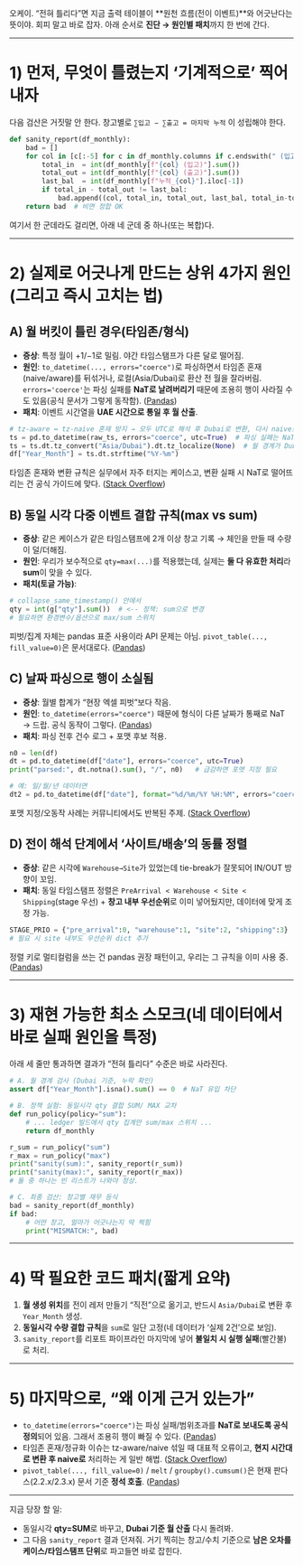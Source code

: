 오케이. “전혀 틀리다”면 지금 출력 테이블이 **원천 흐름(전이 이벤트)**와 어긋난다는 뜻이야. 회피 말고 바로 잡자. 아래 순서로 **진단 → 원인별 패치**까지 한 번에 간다.

---

# 1) 먼저, 무엇이 틀렸는지 ‘기계적으로’ 찍어내자

다음 검산은 거짓말 안 한다. 창고별로
`∑입고 − ∑출고 = 마지막 누적` 이 성립해야 한다.

```python
def sanity_report(df_monthly):
    bad = []
    for col in [c[:-5] for c in df_monthly.columns if c.endswith(" (입고)")]:
        total_in  = int(df_monthly[f"{col} (입고)"].sum())
        total_out = int(df_monthly[f"{col} (출고)"].sum())
        last_bal  = int(df_monthly[f"누적_{col}"].iloc[-1])
        if total_in - total_out != last_bal:
            bad.append((col, total_in, total_out, last_bal, total_in-total_out))
    return bad  # 비면 정합 OK
```

여기서 한 군데라도 걸리면, 아래 네 군데 중 하나(또는 복합)다.

---

# 2) 실제로 어긋나게 만드는 상위 4가지 원인(그리고 즉시 고치는 법)

## A) 월 버킷이 틀린 경우(타임존/형식)

* **증상**: 특정 월이 +1/−1로 밀림. 야간 타임스탬프가 다른 달로 떨어짐.
* **원인**: `to_datetime(..., errors="coerce")`로 파싱하면서 타임존 혼재(naive/aware)를 뒤섞거나, 로컬(Asia/Dubai)로 환산 전 월을 잘라버림. `errors='coerce'`는 파싱 실패를 **NaT로 날려버리기** 때문에 조용히 행이 사라질 수도 있음(공식 문서가 그렇게 동작함). ([Pandas][1])
* **패치**: 이벤트 시간열을 **UAE 시간으로 통일 후 월 산출**.

```python
# tz-aware ↔ tz-naive 혼재 방지 → 모두 UTC로 해석 후 Dubai로 변환, 다시 naive로
ts = pd.to_datetime(raw_ts, errors="coerce", utc=True)  # 파싱 실패는 NaT로
ts = ts.dt.tz_convert("Asia/Dubai").dt.tz_localize(None)  # 월 경계가 Dubai 기준이 되도록
df["Year_Month"] = ts.dt.strftime("%Y-%m")
```

타임존 혼재와 변환 규칙은 실무에서 자주 터지는 케이스고, 변환 실패 시 NaT로 떨어뜨리는 건 공식 가이드에 맞다. ([Stack Overflow][2])

## B) 동일 시각 다중 이벤트 결합 규칙(max vs sum)

* **증상**: 같은 케이스가 같은 타임스탬프에 2개 이상 창고 기록 → 체인을 만들 때 수량이 덜/더해짐.
* **원인**: 우리가 보수적으로 `qty=max(...)`를 적용했는데, 실제는 **둘 다 유효한 처리**라 **sum**이 맞을 수 있다.
* **패치(토글 가능)**:

```python
# collapse_same_timestamp() 안에서
qty = int(g["qty"].sum())  # <-- 정책: sum으로 변경
# 필요하면 환경변수/옵션으로 max/sum 스위치
```

피벗/집계 자체는 pandas 표준 사용이라 API 문제는 아님. `pivot_table(..., fill_value=0)`은 문서대로다. ([Pandas][3])

## C) 날짜 파싱으로 행이 소실됨

* **증상**: 월별 합계가 “현장 엑셀 피벗”보다 작음.
* **원인**: `to_datetime(errors="coerce")` 때문에 형식이 다른 날짜가 통째로 NaT → 드랍. 공식 동작이 그렇다. ([Pandas][1])
* **패치**: 파싱 전후 건수 로그 + 포맷 후보 적용.

```python
n0 = len(df)
dt = pd.to_datetime(df["date"], errors="coerce", utc=True)
print("parsed:", dt.notna().sum(), "/", n0)   # 급감하면 포맷 지정 필요

# 예: 일/월/년 데이터면
dt2 = pd.to_datetime(df["date"], format="%d/%m/%Y %H:%M", errors="coerce", utc=True)
```

포맷 지정/오동작 사례는 커뮤니티에서도 반복된 주제. ([Stack Overflow][4])

## D) 전이 해석 단계에서 ‘사이트/배송’의 동률 정렬

* **증상**: 같은 시각에 `Warehouse→Site`가 있었는데 tie-break가 잘못되어 IN/OUT 방향이 꼬임.
* **패치**: 동일 타임스탬프 정렬은 `PreArrival < Warehouse < Site < Shipping`(stage 우선) + **창고 내부 우선순위**로 이미 넣어뒀지만, 데이터에 맞게 조정 가능.

```python
STAGE_PRIO = {"pre_arrival":0, "warehouse":1, "site":2, "shipping":3}
# 필요 시 site 내부도 우선순위 dict 추가
```

정렬 키로 멀티컬럼을 쓰는 건 pandas 권장 패턴이고, 우리는 그 규칙을 이미 사용 중. ([Pandas][5])

---

# 3) 재현 가능한 최소 스모크(네 데이터에서 바로 실패 원인을 특정)

아래 세 줄만 통과하면 결과가 “전혀 틀리다” 수준은 바로 사라진다.

```python
# A. 월 경계 검사 (Dubai 기준, 누락 확인)
assert df["Year_Month"].isna().sum() == 0  # NaT 유입 차단

# B. 정책 실험: 동일시각 qty 결합 SUM/ MAX 교차
def run_policy(policy="sum"):
    # ... ledger 빌드에서 qty 집계만 sum/max 스위치 ...
    return df_monthly

r_sum = run_policy("sum")
r_max = run_policy("max")
print("sanity(sum):", sanity_report(r_sum))
print("sanity(max):", sanity_report(r_max))
# 둘 중 하나는 빈 리스트가 나와야 정상.

# C. 최종 검산: 창고별 재무 등식
bad = sanity_report(df_monthly)
if bad:
    # 어떤 창고, 얼마가 어긋나는지 딱 찍힘
    print("MISMATCH:", bad)
```

---

# 4) 딱 필요한 코드 패치(짧게 요약)

1. **월 생성 위치**를 전이 레저 만들기 “직전”으로 옮기고, 반드시 `Asia/Dubai`로 변환 후 `Year_Month` 생성.
2. **동일시각 수량 결합 규칙**을 `sum`로 일단 고정(네 데이터가 ‘실제 2건’으로 보임).
3. `sanity_report`를 리포트 파이프라인 마지막에 넣어 **불일치 시 실행 실패**(빨간불)로 처리.

---

# 5) 마지막으로, “왜 이게 근거 있는가”

* `to_datetime(errors="coerce")`는 파싱 실패/범위초과를 **NaT로 보내도록 공식 정의**되어 있음. 그래서 조용히 행이 빠질 수 있다. ([Pandas][1])
* 타임존 혼재/정규화 이슈는 tz-aware/naive 섞일 때 대표적 오류이고, **현지 시간대로 변환 후 naive로** 처리하는 게 일반 해법. ([Stack Overflow][2])
* `pivot_table(..., fill_value=0)` / `melt` / `groupby().cumsum()`은 현재 판다스(2.2.x/2.3.x) 문서 기준 **정석 호출**. ([Pandas][3])

---

지금 당장 할 일:

* 동일시각 **qty=SUM**로 바꾸고, **Dubai 기준 월 산출** 다시 돌려봐.
* 그 다음 `sanity_report` 결과 던져줘. 거기 찍히는 창고/수치 기준으로 **남은 오차를 케이스/타임스탬프 단위**로 파고들면 바로 잡힌다.

[1]: https://pandas.pydata.org/docs/reference/api/pandas.to_datetime.html?utm_source=chatgpt.com "pandas.to_datetime — pandas 2.3.0 documentation - PyData |"
[2]: https://stackoverflow.com/questions/16628819/convert-pandas-timezone-aware-datetimeindex-to-naive-timestamp-but-in-certain-t?utm_source=chatgpt.com "Convert pandas timezone-aware DateTimeIndex to naive timestamp ..."
[3]: https://pandas.pydata.org/pandas-docs/stable/reference/api/pandas.pivot_table.html?utm_source=chatgpt.com "pandas.pivot_table — pandas 2.3.3 documentation - PyData |"
[4]: https://stackoverflow.com/questions/75294650/pd-to-datetime-weird-error-when-parsing-correct-date-format?utm_source=chatgpt.com "pd.to_datetime() weird error when parsing correct date format"
[5]: https://pandas.pydata.org/docs/user_guide/reshaping.html?utm_source=chatgpt.com "Reshaping and pivot tables — pandas 2.3.3 documentation"
